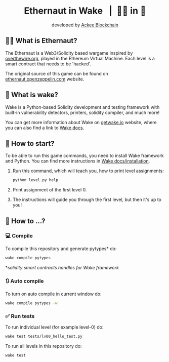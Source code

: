<div align="center">

# Ethernaut in Wake  &nbsp; |&nbsp; 🧑‍🚀 in 🌊

developed by [Ackee Blockchain](https://ackeeblockchain.com)

</div>


## 🧑‍🚀 What is Ethernaut?

The Ethernaut is a Web3/Solidity based wargame inspired by [overthewire.org](https://overthewire.org/wargames/), played in the Ethereum Virtual Machine. Each level is a smart contract that needs to be 'hacked'.

The original source of this game can be found on [ethernaut.openzeppelin.com](https://ethernaut.openzeppelin.com) website.


## 🌊 What is wake?

Wake is a Python-based Solidity development and testing framework with built-in vulnerability detectors, printers, solidity compiler, and much more!

You can get more information about Wake on [getwake.io](https://getwake.io/) website, where you can also find a link to [Wake docs](https://ackeeblockchain.com/wake/docs/latest/testing-framework/overview/).

## 🚀 How to start?

To be able to run this game commands, you need to install Wake framework and Python. You can find more instructions in [Wake docs/installation](https://ackeeblockchain.com/wake/docs/latest/installation/).

1) Run this command, which will teach you, how to print level assignments:
    ```bash
    python level.py help
    ```

2) Print assignment of the first level 0.
3) The instructions will guide you through the first level, but then it's up to you!

## 🤔 How to ...?

### 💻 Compile

To compile this repository and generate pytypes* do:

```bash
wake compile pytypes
```
**solidity smart contracts handles for Wake framework*

### 🔃 Auto compile
To turn on auto compile in current window do:
```bash
wake compile pytypes -w
```

### ✅ Run tests
To run individual level (for example level-0) do:
```bash
wake test tests/lv00_hello_test.py
```

To run all levels in this repository do:
```bash
wake test
```

